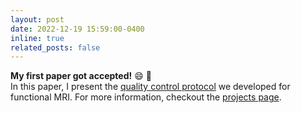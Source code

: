 ```yaml
---
layout: post
date: 2022-12-19 15:59:00-0400
inline: true
related_posts: false
---
```

<b>My first paper got accepted!</b> :smile: :tada:
<br>
In this paper, I present the  <a href="https://www.frontiersin.org/journals/neuroimaging/articles/10.3389/fnimg.2022.1073734/full">quality control protocol</a> we developed for functional MRI. For more information, checkout the [projects page](/projects).
